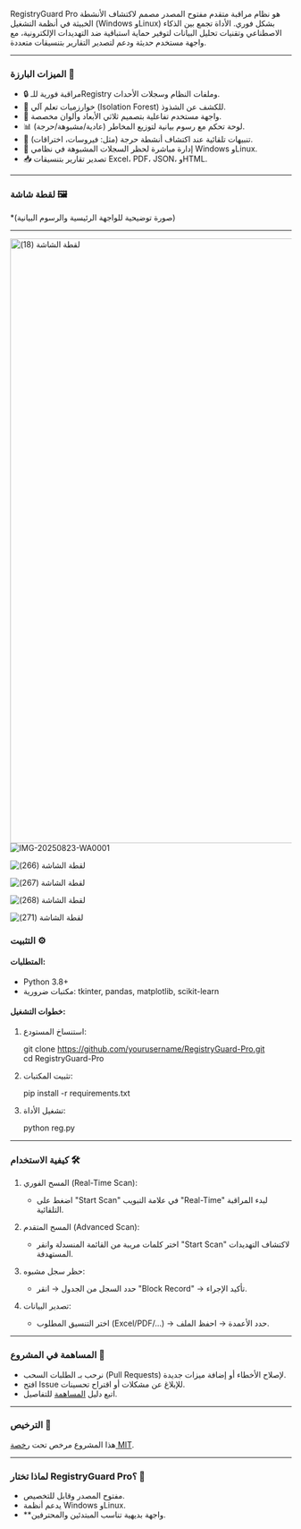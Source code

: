 RegistryGuard Pro هو نظام مراقبة متقدم مفتوح المصدر مصمم لاكتشاف الأنشطة الخبيثة في أنظمة التشغيل
(Windows وLinux) بشكل فوري. الأداة تجمع بين الذكاء الاصطناعي وتقنيات تحليل البيانات لتوفير حماية استباقية ضد التهديدات الإلكترونية، مع واجهة مستخدم حديثة ودعم لتصدير التقارير بتنسيقات متعددة.  

---

### الميزات البارزة 🚀  
- 🔒 مراقبة فورية للـRegistry وملفات النظام وسجلات الأحداث.  
- 🤖 خوارزميات تعلم آلي (Isolation Forest) للكشف عن الشذوذ.  
- 🎨 واجهة مستخدم تفاعلية بتصميم ثلاثي الأبعاد وألوان مخصصة.  
- 📊 لوحة تحكم مع رسوم بيانية لتوزيع المخاطر (عادية/مشبوهة/حرجة).  
- 🚨 تنبيهات تلقائية عند اكتشاف أنشطة حرجة (مثل: فيروسات، اختراقات).  
- 🔧 إدارة مباشرة لحظر السجلات المشبوهة في نظامي Windows وLinux.  
- 📥 تصدير تقارير بتنسيقات Excel، PDF، JSON، وHTML.  

---

### لقطة شاشة 🖼️  
*(صورة توضيحية للواجهة الرئيسية والرسوم البيانية)

---


<img width="1920" height="1080" alt="‏‏لقطة الشاشة (18)" src="https://github.com/user-attachments/assets/bc11b50d-1d45-4fdc-9d65-bdbe031ec4a7" />![IMG-20250823-WA0001](https://github.com/user-attachments/assets/40d83e96-20a9-4b75-a38b-4b6996ae1990)



![‏‏لقطة الشاشة (266)](https://github.com/user-attachments/assets/b0117074-4d11-47b2-88df-3a09363f43b9)



![‏‏لقطة الشاشة (267)](https://github.com/user-attachments/assets/dda202f1-16a7-422d-b12b-d788553ce0d0)





![‏‏لقطة الشاشة (268)](https://github.com/user-attachments/assets/32ca2f91-6da5-4367-bb6d-f256e21fe18c)



![‏‏لقطة الشاشة (271)](https://github.com/user-attachments/assets/77b8eb32-6fed-46e1-a0f9-63f38f479234)








### التثبيت ⚙️  
#### المتطلبات:  
- Python 3.8+  
- مكتبات ضرورية: tkinter, pandas, matplotlib, scikit-learn  

#### خطوات التشغيل:  
1. استنساخ المستودع:  
  
   git clone https://github.com/yourusername/RegistryGuard-Pro.git  
   cd RegistryGuard-Pro  
   
 

2. تثبيت المكتبات:  
  
   pip install -r requirements.txt  
   
 

3. تشغيل الأداة:  
  
   python reg.py  
   
 

---

### كيفية الاستخدام 🛠️  
1. المسح الفوري (Real-Time Scan):  
   - اضغط على "Start Scan" في علامة التبويب "Real-Time" لبدء المراقبة التلقائية.  

2. المسح المتقدم (Advanced Scan):  
   - اختر كلمات مريبة من القائمة المنسدلة وانقر "Start Scan" لاكتشاف التهديدات المستهدفة.  

3. حظر سجل مشبوه:  
   - حدد السجل من الجدول → انقر "Block Record" → تأكيد الإجراء.  

4. تصدير البيانات:  
   - اختر التنسيق المطلوب (Excel/PDF/...) → حدد الأعمدة → احفظ الملف.  

---

### المساهمة في المشروع 🤝  
- نرحب بـ الطلبات السحب (Pull Requests) لإصلاح الأخطاء أو إضافة ميزات جديدة.  
- افتح Issue للإبلاغ عن مشكلات أو اقتراح تحسينات.  
- اتبع دليل [المساهمة](CONTRIBUTING.md) للتفاصيل.  

---

### الترخيص 📜  
هذا المشروع مرخص تحت [رخصة MIT](LICENSE).  

---

### لماذا تختار RegistryGuard Pro؟ 🌟  
- مفتوح المصدر وقابل للتخصيص.  
- يدعم أنظمة Windows وLinux.  
- **واجهة بديهية تناسب المبتدئين والمحترفين.
